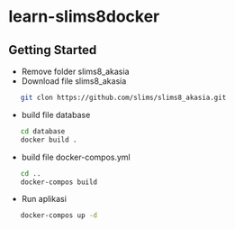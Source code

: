learn-slims8docker
=============

## Getting Started

 * Remove folder slims8_akasia
 * Download file slims8_akasia
 ```bash
    git clon https://github.com/slims/slims8_akasia.git
 ```
 * build file database
 ```bash
    cd database
    docker build .
 ```
 * build file docker-compos.yml
 ```bash
    cd ..
    docker-compos build
 ```
 * Run aplikasi
 ```bash
    docker-compos up -d
 ```
